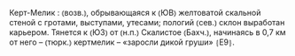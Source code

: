 ---
---

Керт-Мелик
: ⦅возв.⦆, обрывающаяся к ⦅ЮВ⦆ желтоватой скальной стеной с гротами, выступами, утесами; пологий ⦅сев.⦆ склон выработан карьером. Тянется к ⦅ЮЗ⦆ от ⦅н.п.⦆ Скалистое ⦅Бахч.⦆, начинаясь в 0,7 км от него – ⦅тюрк.⦆ кертмелик – «заросли дикой груши» ⦃Е9⦄.
